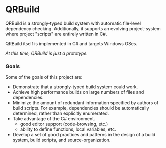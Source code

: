 # QRBuild

QRBuild is a strongly-typed build system with automatic file-level dependency
checking.  Additionally, it supports an evolving project-system where project
"scripts" are entirely written in C#.

QRBuild itself is implemented in C# and targets Windows OSes.

*At this time, QRBuild is just a prototype.*

### Goals

Some of the goals of this project are:
* Demonstrate that a strongly-typed build system could work.
* Achieve high performance builds on large numbers of files and dependencies.
* Minimize the amount of redundant information specified by authors
  of build scripts.  For example, dependencies should be automatically
  determined, rather than explicitly enumerated.
* Take advantage of the C# environment.
  * good editor support (code-browsing, etc.)
  * ability to define functions, local variables, etc.
* Develop a set of good practices and patterns in the design of a
  build system, build scripts, and source-organization.
